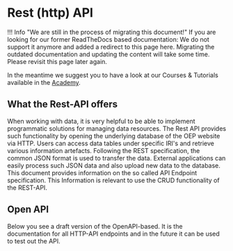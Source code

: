 # Rest (http) API

!!! Info "We are still in the process of migrating this document!"
If you are looking for our former ReadTheDocs based documentation: We do not support it anymore and added a redirect to this page here.
Migrating the outdated documentation and updating the content will take some time. Please revisit this page later again.

In the meantime we suggest you to have a look at our Courses & Tutorials available in the [Academy](https://openenergyplatform.github.io/academy/tutorials/).

## What the Rest-API offers

When working with data, it is very helpful to be able to implement programmatic solutions for managing data resources. The Rest API provides such functionality by opening the underlying database of the OEP website via HTTP. Users can access data tables under specific IRI's and retrieve various information artefacts. Following the REST specification, the common JSON format is used to transfer the data. External applications can easily process such JSON data and also upload new data to the database. This document provides information on the so called API Endpoint specification. This Information is relevant to use the CRUD functionality of the REST-API.

## Open API

Below you see a draft version of the OpenAPI-based. It is the documentation for all HTTP-API endpoints and in the future it can be used to test out the API.

<!DOCTYPE html>
<html lang="en">
<head>
    <meta charset="UTF-8">
    <title>API Documentation</title>
    <link rel="stylesheet" type="text/css" href="../dist/swagger-ui.css">
    <script src="../dist/swagger-ui-bundle.js"></script>
    <script src="../dist/swagger-ui-standalone-preset.js"></script>
</head>
<body>
<div id="swagger-ui"></div>
<script>
    window.onload = function() {
      // Initialize SwaggerUI
      const ui = SwaggerUIBundle({
        url: "./schema.json",
        dom_id: '#swagger-ui',
        deepLinking: true,
        presets: [
          SwaggerUIBundle.presets.apis,
          SwaggerUIStandalonePreset
        ],
        plugins: [
          SwaggerUIBundle.plugins.DownloadUrl
        ],
        layout: "StandaloneLayout"
      })
    }
</script>
</body>
</html>
